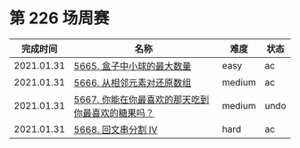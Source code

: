 # 第 226 场周赛

**完成时间**|**名称**|**难度**|**状态**
------------|--------|--------|--------
2021.01.31|[5665. 盒子中小球的最大数量](./5665.%20盒子中小球的最大数量)|easy|ac
2021.01.31|[5666. 从相邻元素对还原数组](./5666.%20从相邻元素对还原数组)|medium|ac
2021.01.31|[5667. 你能在你最喜欢的那天吃到你最喜欢的糖果吗？](./5667.%20你能在你最喜欢的那天吃到你最喜欢的糖果吗？)|medium|undo
2021.01.31|[5668. 回文串分割 IV](./5668.%20回文串分割%20IV)|hard|ac
